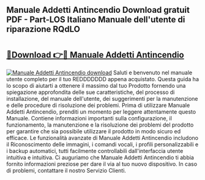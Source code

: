 ## Manuale Addetti Antincendio Download gratuit PDF - Part-LOS Italiano Manuale dell'utente di riparazione RQdLO

# <h2><a href="http://dfgsojj.blite.top/?on=Manuale+Addetti+Antincendio">🔗Download 👉🔴 Manuale Addetti Antincendio</a></h2>

[![Manuale Addetti Antincendio download](https://i.imgur.com/lujVjoI.png)](http://dfgsojj.blite.top/?on=Manuale+Addetti+Antincendio)
Saluti e benvenuto nel manuale utente completo per il tuo REDDDDDDD appena acquistato. Questa guida ha lo scopo di aiutarti a ottenere il massimo dal tuo Prodotto fornendo una spiegazione approfondita delle sue caratteristiche, del processo di installazione, del manuale dell'utente, dei suggerimenti per la manutenzione e delle procedure di risoluzione dei problemi. Prima di utilizzare Manuale Addetti Antincendio, prenditi un momento per leggere attentamente questo Manuale. Contiene informazioni importanti sulla configurazione, il funzionamento, la manutenzione e la risoluzione dei problemi del prodotto per garantire che sia possibile utilizzare il prodotto in modo sicuro ed efficace. Le funzionalità avanzate di Manuale Addetti Antincendio includono il Riconoscimento delle immagini, i comandi vocali, i profili personalizzabili e i backup automatici, tutti facilmente controllabili dall'interfaccia utente intuitiva e intuitiva. Ci auguriamo che Manuale Addetti Antincendio ti abbia fornito informazioni preziose per dare il via al tuo nuovo dispositivo. In caso di problemi, contattare il nostro Servizio Clienti.
